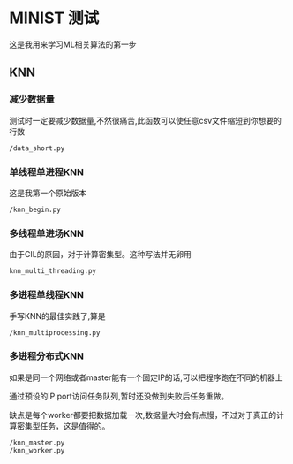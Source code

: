 # MINIST 测试
这是我用来学习ML相关算法的第一步

## KNN
### 减少数据量
测试时一定要减少数据量,不然很痛苦,此函数可以使任意csv文件缩短到你想要的行数
```angular2html
/data_short.py
```
### 单线程单进程KNN
这是我第一个原始版本
```angular2html
/knn_begin.py
```
### 多线程单进场KNN
由于CIL的原因，对于计算密集型。这种写法并无卵用
```angular2html
knn_multi_threading.py
```
### 多进程单线程KNN
手写KNN的最佳实践了,算是
```angular2html
/knn_multiprocessing.py
```
### 多进程分布式KNN
如果是同一个网络或者master能有一个固定IP的话,可以把程序跑在不同的机器上

通过预设的IP:port访问任务队列,暂时还没做到失败后任务重做。

缺点是每个worker都要把数据加载一次,数据量大时会有点慢，不过对于真正的计算密集型任务，这是值得的。
```angular2html
/knn_master.py
/knn_worker.py
```
